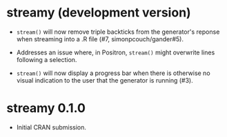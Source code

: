 # streamy (development version)

* `stream()` will now remove triple backticks from the generator's reponse
  when streaming into a .R file (#7, simonpcouch/gander#5). 

* Addresses an issue where, in Positron, `stream()` might overwrite lines
  following a selection. 
  
* `stream()` will now display a progress bar when there is otherwise no
  visual indication to the user that the generator is running (#3).

# streamy 0.1.0

* Initial CRAN submission.
